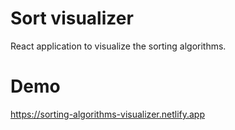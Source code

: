# Sort visualizer

React application to visualize the sorting algorithms.

# Demo

https://sorting-algorithms-visualizer.netlify.app
